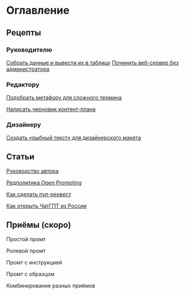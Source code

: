 # Оглавление
## Рецепты

### **Руководителю**

[Собрать данные и вывести их в таблицу](https://github.com/Open-Prompting/Knowledge-Base/tree/main/content/recipes/spreadsheet)
[Починить веб-сервер без администратора](https://github.com/Open-Prompting/Knowledge-Base/tree/main/content/recipes/debug-server)

### **Редактору**

[Подобрать метафору для сложного термина](https://github.com/Open-Prompting/Knowledge-Base/tree/main/content/recipes/metaphor)

[Написать черновик контент-плана](https://github.com/Open-Prompting/Knowledge-Base/tree/main/content/recipes/draft-plan/)

### **Дизайнеру**

[Создать «рыбный текст» для дизайнерского макета](https://github.com/Open-Prompting/Knowledge-Base/tree/main/content/recipes/placeholder-text/)

## Статьи
[Руководство автора](https://github.com/Open-Prompting/Knowledge-Base/blob/main/content/articles/contributing/)

[Редполитика Open Prompting](https://github.com/Open-Prompting/Knowledge-Base/edit/main/content/articles/policy/)

[Как сделать пул-реквест](https://github.com/kkhrv/Knowledge-Base/tree/main/content/articles/pull-request/)

[Как открыть ЧатГПТ из России](https://github.com/Open-Prompting/Knowledge-Base/tree/main/content/articles/ruchatgpt/)



## Приёмы (скоро)

Простой промт

Ролевой промт

Промт с инструкцией

Промт с образцом

Комбинирование разных приёмов
